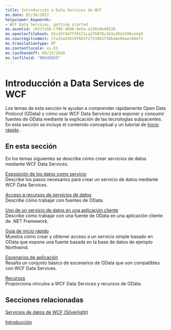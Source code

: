 ```yaml
---
title: Introducción a Data Services de WCF
ms.date: 03/30/2017
helpviewer_keywords:
- WCF Data Services, getting started
ms.assetid: c832fa5b-cf86-4690-be5a-a226c0e49530
ms.openlocfilehash: b5cd3f447ff6121ca276878c163a382e598ce4a9
ms.sourcegitcommit: 27a15a55019f6b5f2733961738babe94aec0def3
ms.translationtype: MT
ms.contentlocale: es-ES
ms.lasthandoff: 09/15/2020
ms.locfileid: "90545825"
---
```

# <a name="getting-started-with-wcf-data-services"></a>Introducción a Data Services de WCF
Los temas de esta sección le ayudan a comprender rápidamente Open Data Protocol (OData) y cómo usar WCF Data Services para exponer y consumir fuentes de OData mediante la explicación de las tecnologías subyacentes. En esta sección se incluye el contenido conceptual y un tutorial de [Inicio rápido](quickstart-wcf-data-services.md) .  
  
## <a name="in-this-section"></a>En esta sección  
 En los temas siguientes se describe cómo crear servicios de datos mediante WCF Data Services.  
  
 [Exposición de los datos como servicio](exposing-your-data-as-a-service-wcf-data-services.md)  
 Describe los pasos necesarios para crear un servicio de datos mediante WCF Data Services.  
  
 [Acceso a recursos de servicios de datos](accessing-data-service-resources-wcf-data-services.md)  
 Describe cómo trabajar con fuentes de OData.  
  
 [Uso de un servicio de datos en una aplicación cliente](using-a-data-service-in-a-client-application-wcf-data-services.md)  
 Describe cómo trabajar con una fuente de OData en una aplicación cliente de .NET Framework.  
  
 [Guía de inicio rápido](quickstart-wcf-data-services.md)  
 Muestra cómo crear y obtener acceso a un servicio simple basado en OData que expone una fuente basada en la base de datos de ejemplo Northwind.  
  
 [Escenarios de aplicación](application-scenarios-wcf-data-services.md)  
 Resalta un conjunto básico de escenarios de OData que son compatibles con WCF Data Services.  
  
 [Recursos](wcf-data-services-resources.md)  
 Proporciona vínculos a WCF Data Services y recursos de OData.  
  
## <a name="related-sections"></a>Secciones relacionadas  
 [Servicios de datos de WCF (Silverlight)](/previous-versions/windows/silverlight/dotnet-windows-silverlight/cc838234(v=vs.95))  
  
 [Introducción](../adonet/ef/getting-started.md)
